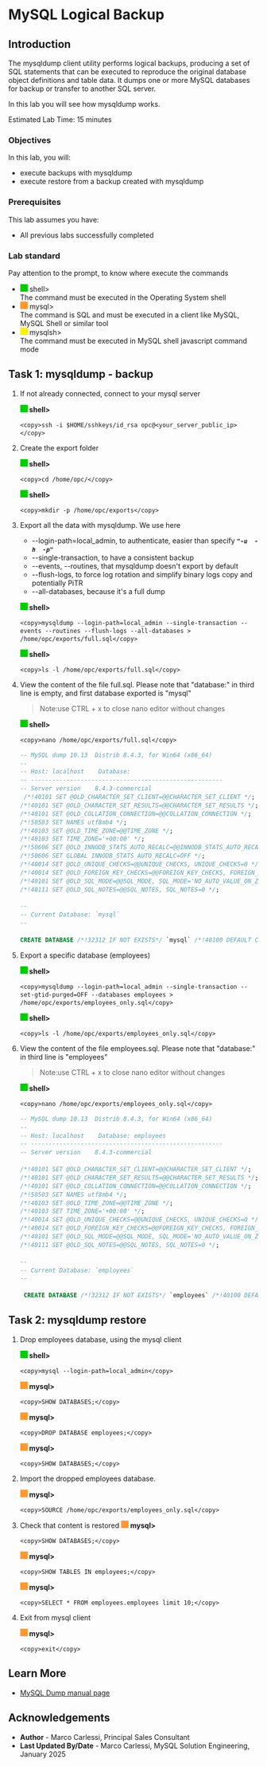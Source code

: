 # MySQL Logical Backup

## Introduction
The mysqldump client utility performs logical backups, producing a set of SQL statements that can be executed to reproduce the original database object definitions and table data. It dumps one or more MySQL databases for backup or transfer to another SQL server. 

In this lab you will see how mysqldump works.

Estimated Lab Time: 15 minutes

### Objectives
In this lab, you will:
* execute backups with mysqldump 
* execute restore from a backup created with mysqldump 

### Prerequisites

This lab assumes you have:
- All previous labs successfully completed

### Lab standard

Pay attention to the prompt, to know where execute the commands 
* ![green-dot](./images/green-square.jpg) shell>  
  The command must be executed in the Operating System shell
* ![orange-dot](./images/orange-square.jpg) mysql>  
  The command is SQL and must be executed in a client like MySQL, MySQL Shell or similar tool
* ![yellow-dot](./images/yellow-square.jpg) mysqlsh>  
  The command must be executed in MySQL shell javascript command mode


## Task 1: mysqldump - backup

1. If not already connected, connect to your mysql server

    **![green-dot](./images/green-square.jpg) shell>**  
    ```
    <copy>ssh -i $HOME/sshkeys/id_rsa opc@<your_server_public_ip></copy>
    ```

2. Create the export folder

    **![green-dot](./images/green-square.jpg) shell>**  
    ```
    <copy>cd /home/opc/</copy>
    ```

    **![green-dot](./images/green-square.jpg) shell>**  
    ```
    <copy>mkdir -p /home/opc/exports</copy>
    ```

3. Export all the data with mysqldump. We use here 
    * --login-path=local_admin, to authenticate, easier than specify ***<code>"-u <user> -h <host> -p"</code>***
    * --single-transaction, to have a consistent backup
    * --events, --routines, that mysqldump doesn't export by default
    * --flush-logs, to force log rotation and simplify binary logs copy and potentially PiTR
    * --all-databases, because it's a full dump

    **![green-dot](./images/green-square.jpg) shell>**  
    ```
    <copy>mysqldump --login-path=local_admin --single-transaction --events --routines --flush-logs --all-databases > /home/opc/exports/full.sql</copy>
    ```

    **![green-dot](./images/green-square.jpg) shell>**  
    ```
    <copy>ls -l /home/opc/exports/full.sql</copy>
    ```

3. View the content of the file full.sql. 
   Please note that "database:" in third line is empty, and first database exported is "mysql"
   > Note:use CTRL + x to close nano editor without changes

   **![green-dot](./images/green-square.jpg) shell>**  
   ```
   <copy>nano /home/opc/exports/full.sql</copy>
   ```

   ```sql
   -- MySQL dump 10.13  Distrib 8.4.3, for Win64 (x86_64)
   --
   -- Host: localhost    Database: 
   -- ------------------------------------------------------
   -- Server version	8.4.3-commercial
    /*!40101 SET @OLD_CHARACTER_SET_CLIENT=@@CHARACTER_SET_CLIENT */;
   /*!40101 SET @OLD_CHARACTER_SET_RESULTS=@@CHARACTER_SET_RESULTS */;
   /*!40101 SET @OLD_COLLATION_CONNECTION=@@COLLATION_CONNECTION */;
   /*!50503 SET NAMES utf8mb4 */;
   /*!40103 SET @OLD_TIME_ZONE=@@TIME_ZONE */;
   /*!40103 SET TIME_ZONE='+00:00' */;
   /*!50606 SET @OLD_INNODB_STATS_AUTO_RECALC=@@INNODB_STATS_AUTO_RECALC */;
   /*!50606 SET GLOBAL INNODB_STATS_AUTO_RECALC=OFF */;
   /*!40014 SET @OLD_UNIQUE_CHECKS=@@UNIQUE_CHECKS, UNIQUE_CHECKS=0 */;
   /*!40014 SET @OLD_FOREIGN_KEY_CHECKS=@@FOREIGN_KEY_CHECKS, FOREIGN_KEY_CHECKS=0 */;
   /*!40101 SET @OLD_SQL_MODE=@@SQL_MODE, SQL_MODE='NO_AUTO_VALUE_ON_ZERO' */;
   /*!40111 SET @OLD_SQL_NOTES=@@SQL_NOTES, SQL_NOTES=0 */;

   --
   -- Current Database: `mysql`
   --

   CREATE DATABASE /*!32312 IF NOT EXISTS*/ `mysql` /*!40100 DEFAULT CHARACTER SET utf8mb4 COLLATE utf8mb4_0900_ai_ci */ /*!80016 DEFAULT ENCRYPTION='N' */;
   ```

4. Export a specific database (employees)

    **![green-dot](./images/green-square.jpg) shell>**  
    ```
    <copy>mysqldump --login-path=local_admin --single-transaction --set-gtid-purged=OFF --databases employees > /home/opc/exports/employees_only.sql</copy>
    ```

    **![green-dot](./images/green-square.jpg) shell>**  
    ```
    <copy>ls -l /home/opc/exports/employees_only.sql</copy>
    ```

5. View  the content of the file employees.sql.
   Please note that "database:" in third line is "employees" 
   > Note:use CTRL + x to close nano editor without changes

   **![green-dot](./images/green-square.jpg) shell>**  
   ```
   <copy>nano /home/opc/exports/employees_only.sql</copy>
   ```

   ```sql
   -- MySQL dump 10.13  Distrib 8.4.3, for Win64 (x86_64)
   --
   -- Host: localhost    Database: employees
   -- ------------------------------------------------------
   -- Server version	8.4.3-commercial

   /*!40101 SET @OLD_CHARACTER_SET_CLIENT=@@CHARACTER_SET_CLIENT */;
   /*!40101 SET @OLD_CHARACTER_SET_RESULTS=@@CHARACTER_SET_RESULTS */;
   /*!40101 SET @OLD_COLLATION_CONNECTION=@@COLLATION_CONNECTION */;
   /*!50503 SET NAMES utf8mb4 */;
   /*!40103 SET @OLD_TIME_ZONE=@@TIME_ZONE */;
   /*!40103 SET TIME_ZONE='+00:00' */;
   /*!40014 SET @OLD_UNIQUE_CHECKS=@@UNIQUE_CHECKS, UNIQUE_CHECKS=0 */;
   /*!40014 SET @OLD_FOREIGN_KEY_CHECKS=@@FOREIGN_KEY_CHECKS, FOREIGN_KEY_CHECKS=0 */;
   /*!40101 SET @OLD_SQL_MODE=@@SQL_MODE, SQL_MODE='NO_AUTO_VALUE_ON_ZERO' */;
   /*!40111 SET @OLD_SQL_NOTES=@@SQL_NOTES, SQL_NOTES=0 */;

   --
   -- Current Database: `employees`
   --

    CREATE DATABASE /*!32312 IF NOT EXISTS*/ `employees` /*!40100 DEFAULT CHARACTER SET utf8mb4 COLLATE utf8mb4_0900_ai_ci */ /*!80016 DEFAULT ENCRYPTION='N' */;
    ```

## Task 2: mysqldump restore 

1. Drop employees database, using the mysql client

    **![green-dot](./images/green-square.jpg) shell>**  
    ```
    <copy>mysql --login-path=local_admin</copy>
    ```

    **![orange-dot](./images/orange-square.jpg) mysql>**
    ```
    <copy>SHOW DATABASES;</copy>
    ```

    **![orange-dot](./images/orange-square.jpg) mysql>**
    ```
    <copy>DROP DATABASE employees;</copy>
    ```

    **![orange-dot](./images/orange-square.jpg) mysql>**
    ```
    <copy>SHOW DATABASES;</copy>
    ```

2. Import the dropped employees database.

    **![orange-dot](./images/orange-square.jpg) mysql>**
    ```
    <copy>SOURCE /home/opc/exports/employees_only.sql</copy>
    ```

3. Check that content is restored
    **![orange-dot](./images/orange-square.jpg) mysql>**
    ```
    <copy>SHOW DATABASES;</copy>
    ```

    **![orange-dot](./images/orange-square.jpg) mysql>**
    ```
    <copy>SHOW TABLES IN employees;</copy>
    ```

    **![orange-dot](./images/orange-square.jpg) mysql>**
    ```
    <copy>SELECT * FROM employees.employees limit 10;</copy>
    ```

7. Exit from mysql client

    **![orange-dot](./images/orange-square.jpg) mysql>**
    ```
    <copy>exit</copy>
    ```
    
## Learn More
* [MySQL Dump manual page](https://dev.mysql.com/doc/refman/8.0/en/mysqldump.html)

## Acknowledgements

* **Author** - Marco Carlessi, Principal Sales Consultant
* **Last Updated By/Date** - Marco Carlessi, MySQL Solution Engineering, January 2025

